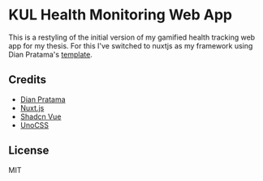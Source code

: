 # KUL Health Monitoring Web App

This is a restyling of the initial version of my gamified health tracking web app for my thesis.
For this I've switched to nuxtjs as my framework using Dian Pratama's [template](https://github.com/dianprata/nuxt-shadcn-dashboard).

## Credits

- [Dian Pratama](https://github.com/dianprata/nuxt-shadcn-dashboard)
- [Nuxt.js](https://nuxtjs.org/)
- [Shadcn Vue](https://shadcn-vue.com/)
- [UnoCSS](https://unocss.com/)

## License

MIT

[nuxt-src]: https://img.shields.io/badge/Built%20With%20Nuxt-18181B?logo=nuxt.js
[nuxt-href]: https://nuxt.com/
